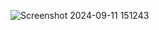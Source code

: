 


![Screenshot 2024-09-11 151243](https://github.com/user-attachments/assets/c83f507c-9149-42b5-b334-de030920da76)

